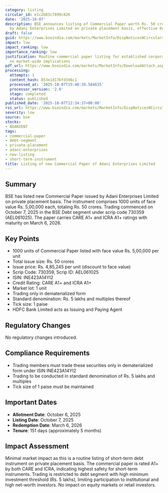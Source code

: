 ```yaml
---
category: listing
circular_id: e1c2b83c7899c826
date: '2025-10-07'
description: BSE announces listing of Commercial Paper worth Rs. 50 crores issued
  by Adani Enterprises Limited on private placement basis, effective October 7, 2025.
draft: false
guid: https://www.bseindia.com/markets/MarketInfo/DispNoticesNCirculars.aspx?Noticeid={DFA0542E-0483-4F72-95AA-51F28C193E2E}&noticeno=20251007-34&dt=10/07/2025&icount=34&totcount=76&flag=0
impact: low
impact_ranking: low
importance_ranking: low
justification: Routine commercial paper listing for established corporate issuer with
  no market-wide implications
pdf_url: https://www.bseindia.com/markets/MarketInfo/DownloadAttach.aspx?id=20251007-34&attachedId=
processing:
  attempts: 1
  content_hash: 853e1d17bfd3d6c1
  processed_at: '2025-10-07T15:40:39.584635'
  processor_version: '2.0'
  stage: completed
  status: published
published_date: '2025-10-07T12:34:37+00:00'
rss_url: https://www.bseindia.com/markets/MarketInfo/DispNoticesNCirculars.aspx?Noticeid={DFA0542E-0483-4F72-95AA-51F28C193E2E}&noticeno=20251007-34&dt=10/07/2025&icount=34&totcount=76&flag=0
severity: low
source: bse
stocks:
- ADANIENT
tags:
- commercial-paper
- debt-segment
- private-placement
- adani-enterprises
- new-listing
- short-term-instrument
title: Listing of new Commercial Paper of Adani Enterprises Limited
---
```


## Summary

BSE has listed new Commercial Paper issued by Adani Enterprises Limited on private placement basis. The instrument comprises 1000 units of face value Rs. 5,00,000 each, totaling Rs. 50 crores. Trading commenced on October 7, 2025 in the BSE Debt segment under scrip code 730359 (AEL061025). The paper carries CARE A1+ and ICRA A1+ ratings with maturity on March 6, 2026.

## Key Points

- 1000 units of Commercial Paper listed with face value Rs. 5,00,000 per unit
- Total issue size: Rs. 50 crores
- Issue price: Rs. 4,85,245 per unit (discount to face value)
- Scrip Code: 730359, Scrip ID: AEL061025
- ISIN: INE423A14YI2
- Credit Rating: CARE A1+ and ICRA A1+
- Market lot: 1 unit
- Trading only in dematerialized form
- Standard denomination: Rs. 5 lakhs and multiples thereof
- Tick size: 1 paise
- HDFC Bank Limited acts as Issuing and Paying Agent

## Regulatory Changes

No regulatory changes introduced.

## Compliance Requirements

- Trading members must trade these securities only in dematerialized form under ISIN INE423A14YI2
- Trading to be conducted in standard denomination of Rs. 5 lakhs and multiples
- Tick size of 1 paise must be maintained

## Important Dates

- **Allotment Date**: October 6, 2025
- **Listing Date**: October 7, 2025
- **Redemption Date**: March 6, 2026
- **Tenure**: 151 days (approximately 5 months)

## Impact Assessment

Minimal market impact as this is a routine listing of short-term debt instrument on private placement basis. The commercial paper is rated A1+ by both CARE and ICRA, indicating highest safety for short-term instruments. Trading is restricted to debt segment with high minimum investment threshold (Rs. 5 lakhs), limiting participation to institutional and high net-worth investors. No impact on equity markets or retail investors.